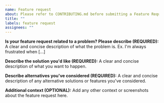 ```yaml
---
name: Feature request
about: Please refer to CONTRIBUTING.md before submitting a Feature Request
title: ""
labels: feature request
assignees: ""
---
```


**Is your feature request related to a problem? Please describe (REQUIRED):**
A clear and concise description of what the problem is. Ex. I'm always frustrated when [...]

**Describe the solution you'd like (REQUIRED):**
A clear and concise description of what you want to happen.

**Describe alternatives you've considered (REQUIRED):**
A clear and concise description of any alternative solutions or features you've considered.

**Additional context (OPTIONAL):**
Add any other context or screenshots about the feature request here.
